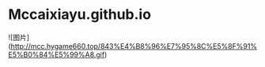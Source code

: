 # Mccaixiayu.github.io
![图片]
(http://mcc.hygame660.top/843%E4%B8%96%E7%95%8C%E5%8F%91%E5%B0%84%E5%99%A8.gif)
